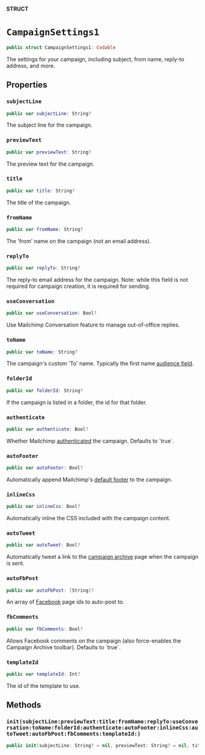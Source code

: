 **STRUCT**

# `CampaignSettings1`

```swift
public struct CampaignSettings1: Codable
```

The settings for your campaign, including subject, from name, reply-to address, and more.

## Properties
### `subjectLine`

```swift
public var subjectLine: String?
```

The subject line for the campaign.

### `previewText`

```swift
public var previewText: String?
```

The preview text for the campaign.

### `title`

```swift
public var title: String?
```

The title of the campaign.

### `fromName`

```swift
public var fromName: String?
```

The &#x27;from&#x27; name on the campaign (not an email address).

### `replyTo`

```swift
public var replyTo: String?
```

The reply-to email address for the campaign. Note: while this field is not required for campaign creation, it is required for sending.

### `useConversation`

```swift
public var useConversation: Bool?
```

Use Mailchimp Conversation feature to manage out-of-office replies.

### `toName`

```swift
public var toName: String?
```

The campaign&#x27;s custom &#x27;To&#x27; name. Typically the first name [audience field](https://mailchimp.com/help/getting-started-with-merge-tags/).

### `folderId`

```swift
public var folderId: String?
```

If the campaign is listed in a folder, the id for that folder.

### `authenticate`

```swift
public var authenticate: Bool?
```

Whether Mailchimp [authenticated](https://mailchimp.com/help/about-email-authentication/) the campaign. Defaults to &#x60;true&#x60;.

### `autoFooter`

```swift
public var autoFooter: Bool?
```

Automatically append Mailchimp&#x27;s [default footer](https://mailchimp.com/help/about-campaign-footers/) to the campaign.

### `inlineCss`

```swift
public var inlineCss: Bool?
```

Automatically inline the CSS included with the campaign content.

### `autoTweet`

```swift
public var autoTweet: Bool?
```

Automatically tweet a link to the [campaign archive](https://mailchimp.com/help/about-email-campaign-archives-and-pages/) page when the campaign is sent.

### `autoFbPost`

```swift
public var autoFbPost: [String]?
```

An array of [Facebook](https://mailchimp.com/help/connect-or-disconnect-the-facebook-integration/) page ids to auto-post to.

### `fbComments`

```swift
public var fbComments: Bool?
```

Allows Facebook comments on the campaign (also force-enables the Campaign Archive toolbar). Defaults to &#x60;true&#x60;.

### `templateId`

```swift
public var templateId: Int?
```

The id of the template to use.

## Methods
### `init(subjectLine:previewText:title:fromName:replyTo:useConversation:toName:folderId:authenticate:autoFooter:inlineCss:autoTweet:autoFbPost:fbComments:templateId:)`

```swift
public init(subjectLine: String? = nil, previewText: String? = nil, title: String? = nil, fromName: String? = nil, replyTo: String? = nil, useConversation: Bool? = nil, toName: String? = nil, folderId: String? = nil, authenticate: Bool? = nil, autoFooter: Bool? = nil, inlineCss: Bool? = nil, autoTweet: Bool? = nil, autoFbPost: [String]? = nil, fbComments: Bool? = nil, templateId: Int? = nil)
```
